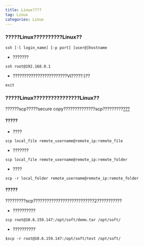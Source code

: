 ```yaml
---
title: Linux????
tag: Linux
categories: Linux
---
```


### ?????Linux??????????Linux??

```
ssh [-l login_name] [-p port] [user@]hostname 
```
* ???????
``` 
ssh root@192.168.0.1
```
* ????????????????????????VI?????:)??
```
exit
```
### ?????Linux????????????????Linux??
??????scp?????secure copy??????????????scp?????????[???](https://linuxtools-rst.readthedocs.io/zh_CN/latest/tool/scp.html)
#### ?????
* ????
```
scp local_file remote_username@remote_ip:remote_file
```
* ???????
```
scp local_file remote_username@remote_ip:remote_folder
```
* ????
```
scp -r local_folder remote_username@remote_ip:remote_folder
```
#### ?????
?????????scp???????????????????????????2???????????
* ??????????
```
scp root@10.6.159.147:/opt/soft/demo.tar /opt/soft/
```
* ??????????
```
$scp -r root@10.6.159.147:/opt/soft/test /opt/soft/
```
